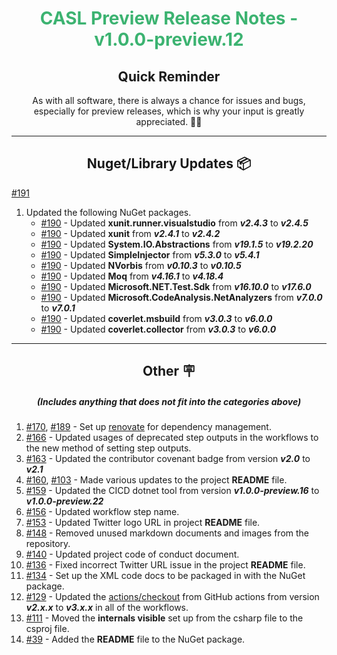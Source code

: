 <h1 align="center" style='color:mediumseagreen;font-weight:bold'>
    CASL Preview Release Notes - v1.0.0-preview.12
</h1>

<h2 align="center" style='font-weight:bold'>Quick Reminder</h2>

<div align="center">

As with all software, there is always a chance for issues and bugs, especially for preview releases, which is why your input is greatly appreciated. 🙏🏼
</div>

---

<h2 style="font-weight:bold" align="center">Nuget/Library Updates 📦</h2>

[#191](https://github.com/KinsonDigital/CASL/pull/191)

1. Updated the following NuGet packages.
    - [#190](https://github.com/KinsonDigital/CASL/issues/190) - Updated **xunit.runner.visualstudio** from _**v2.4.3**_ to _**v2.4.5**_
    - [#190](https://github.com/KinsonDigital/CASL/issues/190) - Updated **xunit** from _**v2.4.1**_ to _**v2.4.2**_
    - [#190](https://github.com/KinsonDigital/CASL/issues/190) - Updated **System.IO.Abstractions** from _**v19.1.5**_ to _**v19.2.20**_
    - [#190](https://github.com/KinsonDigital/CASL/issues/190) - Updated **SimpleInjector** from _**v5.3.0**_ to _**v5.4.1**_
    - [#190](https://github.com/KinsonDigital/CASL/issues/190) - Updated **NVorbis** from _**v0.10.3**_ to _**v0.10.5**_
    - [#190](https://github.com/KinsonDigital/CASL/issues/190) - Updated **Moq** from _**v4.16.1**_ to _**v4.18.4**_
    - [#190](https://github.com/KinsonDigital/CASL/issues/190) - Updated **Microsoft.NET.Test.Sdk** from _**v16.10.0**_ to _**v17.6.0**_
    - [#190](https://github.com/KinsonDigital/CASL/issues/190) - Updated **Microsoft.CodeAnalysis.NetAnalyzers** from _**v7.0.0**_ to _**v7.0.1**_
    - [#190](https://github.com/KinsonDigital/CASL/issues/190) - Updated **coverlet.msbuild** from _**v3.0.3**_ to _**v6.0.0**_
    - [#190](https://github.com/KinsonDigital/CASL/issues/190) - Updated **coverlet.collector** from _**v3.0.3**_ to _**v6.0.0**_

---

<h2 style="font-weight:bold" align="center">Other 🪧</h2>
<h5 align="center">(Includes anything that does not fit into the categories above)</h5>

1. [#170](https://github.com/KinsonDigital/CASL/issues/170), [#189](https://github.com/KinsonDigital/CASL/issues/189) - Set up [renovate](https://docs.renovatebot.com/) for dependency management.
2. [#166](https://github.com/KinsonDigital/CASL/issues/166) - Updated usages of deprecated step outputs in the workflows to the new method of setting step outputs.
3. [#163](https://github.com/KinsonDigital/CASL/issues/163) - Updated the contributor covenant badge from version _**v2.0**_ to _**v2.1**_
4. [#160](https://github.com/KinsonDigital/CASL/issues/160), [#103](https://github.com/KinsonDigital/CASL/issues/103) - Made various updates to the project **README** file.
5. [#159](https://github.com/KinsonDigital/CASL/issues/159) - Updated the CICD dotnet tool from version _**v1.0.0-preview.16**_ to _**v1.0.0-preview.22**_
6. [#156](https://github.com/KinsonDigital/CASL/issues/156) - Updated workflow step name.
7. [#153](https://github.com/KinsonDigital/CASL/issues/153) - Updated Twitter logo URL in project **README** file.
8. [#148](https://github.com/KinsonDigital/CASL/issues/148) - Removed unused markdown documents and images from the repository.
9. [#140](https://github.com/KinsonDigital/CASL/issues/140) - Updated project code of conduct document.
10. [#136](https://github.com/KinsonDigital/CASL/issues/136) - Fixed incorrect Twitter URL issue in the project **README** file.
11. [#134](https://github.com/KinsonDigital/CASL/issues/134) - Set up the XML code docs to be packaged in with the NuGet package.
12. [#129](https://github.com/KinsonDigital/CASL/issues/129) - Updated the [actions/checkout](https://github.com/marketplace/actions/checkout) from GitHub actions from version _**v2.x.x**_ to _**v3.x.x**_ in all of the workflows.
13. [#111](https://github.com/KinsonDigital/CASL/issues/111) - Moved the **internals visible** set up from the csharp file to the csproj file.
14. [#39](https://github.com/KinsonDigital/CASL/issues/39) - Added the **README** file to the NuGet package.
